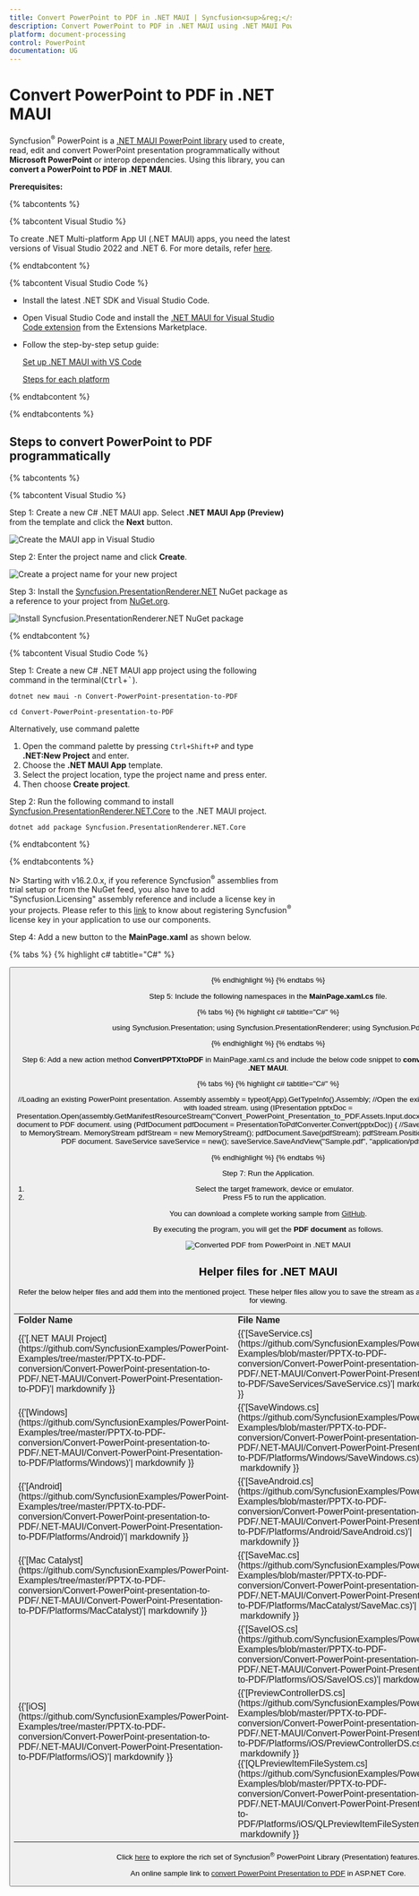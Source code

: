 ```yaml
---
title: Convert PowerPoint to PDF in .NET MAUI | Syncfusion<sup>&reg;</sup>
description: Convert PowerPoint to PDF in .NET MAUI using .NET MAUI PowerPoint library (Presentation) without Microsoft PowerPoint or interop dependencies.
platform: document-processing
control: PowerPoint
documentation: UG
---
```


# Convert PowerPoint to PDF in .NET MAUI

Syncfusion<sup>&reg;</sup> PowerPoint is a [.NET MAUI PowerPoint library](https://www.syncfusion.com/document-processing/powerpoint-framework/maui/powerpoint-library) used to create, read, edit and convert PowerPoint presentation programmatically without **Microsoft PowerPoint** or interop dependencies. Using this library, you can **convert a PowerPoint to PDF in .NET MAUI**.

**Prerequisites:**

{% tabcontents %}

{% tabcontent Visual Studio %}

To create .NET Multi-platform App UI (.NET MAUI) apps, you need the latest versions of Visual Studio 2022 and .NET 6. For more details, refer [here](https://learn.microsoft.com/en-us/dotnet/maui/get-started/installation?view=net-maui-7.0&tabs=vswin).

{% endtabcontent %}
 

{% tabcontent Visual Studio Code %}
* Install the latest .NET SDK and Visual Studio Code.
* Open Visual Studio Code and install the [.NET MAUI for Visual Studio Code extension](https://marketplace.visualstudio.com/items?itemName=ms-dotnettools.dotnet-maui) from the Extensions Marketplace.
* Follow the step-by-step setup guide:

  [Set up .NET MAUI with VS Code](https://learn.microsoft.com/en-us/dotnet/maui/get-started/installation?view=net-maui-9.0&tabs=visual-studio-code)
  
  [Steps for each platform](https://learn.microsoft.com/en-us/dotnet/maui/get-started/first-app?pivots=devices-windows&view=net-maui-9.0&tabs=visual-studio-code) 

{% endtabcontent %}
 
{% endtabcontents %}

## Steps to convert PowerPoint to PDF programmatically

{% tabcontents %}

{% tabcontent Visual Studio %}

Step 1: Create a new C# .NET MAUI app. Select **.NET MAUI App (Preview)** from the template and click the **Next** button.

![Create the MAUI app in Visual Studio](Workingwith-MAUI/Create_Project.png)

Step 2: Enter the project name and click **Create**.

![Create a project name for your new project](Workingwith-MAUI/Configuration_PPTXtoPDF.png)

Step 3: Install the [Syncfusion.PresentationRenderer.NET](https://www.nuget.org/packages/Syncfusion.PresentationRenderer.NET) NuGet package as a reference to your project from [NuGet.org](https://www.nuget.org/).

![Install Syncfusion.PresentationRenderer.NET NuGet package](Workingwith-MAUI/Nuget_Package_PPTXtoPDF.png)

{% endtabcontent %}
 

{% tabcontent Visual Studio Code %}

Step 1: Create a new C# .NET MAUI app project using the following command in the terminal(<kbd>Ctrl</kbd>+<kbd>`</kbd>).

```
dotnet new maui -n Convert-PowerPoint-presentation-to-PDF
```

```
cd Convert-PowerPoint-presentation-to-PDF
```

Alternatively, use command palette
1. Open the command palette by pressing `Ctrl+Shift+P` and type **.NET:New Project** and enter.
2. Choose the **.NET MAUI App** template.
3. Select the project location, type the project name and press enter.
4. Then choose **Create project**.

Step 2: Run the following command to install [Syncfusion.PresentationRenderer.NET.Core](https://www.nuget.org/packages/Syncfusion.PresentationRenderer.NET.Core) to the .NET MAUI project.

```
dotnet add package Syncfusion.PresentationRenderer.NET.Core
```

{% endtabcontent %}
 
{% endtabcontents %}

N> Starting with v16.2.0.x, if you reference Syncfusion<sup>&reg;</sup> assemblies from trial setup or from the NuGet feed, you also have to add "Syncfusion.Licensing" assembly reference and include a license key in your projects. Please refer to this [link](https://help.syncfusion.com/common/essential-studio/licensing/overview) to know about registering Syncfusion<sup>&reg;</sup> license key in your application to use our components.

Step 4: Add a new button to the **MainPage.xaml** as shown below.

{% tabs %}
{% highlight c# tabtitle="C#" %}

<?xml version="1.0" encoding="utf-8" ?>
<ContentPage xmlns="http://schemas.microsoft.com/dotnet/2021/maui"
             xmlns:x="http://schemas.microsoft.com/winfx/2009/xaml"
             x:Class="Convert_PowerPoint_Presentation_to_PDF.MainPage">
    <ScrollView>
        <Grid RowSpacing="25" RowDefinitions="Auto,Auto,Auto,Auto,*"
            Padding="{OnPlatform iOS='30,60,30,30', Default='30'}">
            <Button 
                Text="Convert PPTX to PDF"
                FontAttributes="Bold"
                Grid.Row="0"
                SemanticProperties.Hint="Convert PPTX to PDF"
                Clicked="ConvertPPTXtoPDF"
                HorizontalOptions="Center" />
        </Grid>
    </ScrollView>
</ContentPage>

{% endhighlight %}
{% endtabs %}

Step 5: Include the following namespaces in the **MainPage.xaml.cs** file.

{% tabs %}
{% highlight c# tabtitle="C#" %}

using Syncfusion.Presentation;
using Syncfusion.PresentationRenderer;
using Syncfusion.Pdf;

{% endhighlight %}
{% endtabs %}

Step 6: Add a new action method **ConvertPPTXtoPDF** in MainPage.xaml.cs and include the below code snippet to **convert a PowerPoint to PDF in .NET MAUI**.

{% tabs %}
{% highlight c# tabtitle="C#" %}

//Loading an existing PowerPoint presentation.
Assembly assembly = typeof(App).GetTypeInfo().Assembly;
//Open the existing PowerPoint presentation with loaded stream.
using (IPresentation pptxDoc = Presentation.Open(assembly.GetManifestResourceStream("Convert_PowerPoint_Presentation_to_PDF.Assets.Input.docx")))
{
    //Convert the PowerPoint document to PDF document.
    using (PdfDocument pdfDocument = PresentationToPdfConverter.Convert(pptxDoc))
    {
        //Save the converted PDF document to MemoryStream.
        MemoryStream pdfStream = new MemoryStream();
        pdfDocument.Save(pdfStream);
        pdfStream.Position = 0;
        //save and Launch the PDF document.
        SaveService saveService = new();
        saveService.SaveAndView("Sample.pdf", "application/pdf", pdfStream);
    }
}

{% endhighlight %}
{% endtabs %}

Step 7: Run the Application.

1. Select the target framework, device or emulator.
2. Press F5 to run the application.

You can download a complete working sample from [GitHub](https://github.com/SyncfusionExamples/PowerPoint-Examples/tree/master/PPTX-to-PDF-conversion/Convert-PowerPoint-presentation-to-PDF/.NET-MAUI).

By executing the program, you will get the **PDF document** as follows.

![Converted PDF from PowerPoint in .NET MAUI](PPTXtoPDF_images/Output_PowerPoint_Presentation_to-PDF.png)


## Helper files for .NET MAUI

Refer the below helper files and add them into the mentioned project. These helper files allow you to save the stream as a physical file and open the file for viewing.

<table>
  <tr>
  <td>
    <b>Folder Name</b>
  </td>
  <td>
    <b>File Name</b>
  </td>
  <td>
    <b>Summary</b>
  </td>
  </tr>
  <tr>
  <td>
    {{'[.NET MAUI Project](https://github.com/SyncfusionExamples/PowerPoint-Examples/tree/master/PPTX-to-PDF-conversion/Convert-PowerPoint-presentation-to-PDF/.NET-MAUI/Convert-PowerPoint-Presentation-to-PDF)'| markdownify }}
  </td>
  <td>
    {{'[SaveService.cs](https://github.com/SyncfusionExamples/PowerPoint-Examples/blob/master/PPTX-to-PDF-conversion/Convert-PowerPoint-presentation-to-PDF/.NET-MAUI/Convert-PowerPoint-Presentation-to-PDF/SaveServices/SaveService.cs)'| markdownify }}
  </td>
  <td>Represent the base class for save operation.
  </td>
  </tr>
  <tr>
  <td>
    {{'[Windows](https://github.com/SyncfusionExamples/PowerPoint-Examples/tree/master/PPTX-to-PDF-conversion/Convert-PowerPoint-presentation-to-PDF/.NET-MAUI/Convert-PowerPoint-Presentation-to-PDF/Platforms/Windows)'| markdownify }}
  </td>
  <td>
    {{'[SaveWindows.cs](https://github.com/SyncfusionExamples/PowerPoint-Examples/blob/master/PPTX-to-PDF-conversion/Convert-PowerPoint-presentation-to-PDF/.NET-MAUI/Convert-PowerPoint-Presentation-to-PDF/Platforms/Windows/SaveWindows.cs)'| markdownify }}
  </td>
  <td>Save implementation for Windows.
  </td>
  </tr>
  <tr>
  <td>
    {{'[Android](https://github.com/SyncfusionExamples/PowerPoint-Examples/tree/master/PPTX-to-PDF-conversion/Convert-PowerPoint-presentation-to-PDF/.NET-MAUI/Convert-PowerPoint-Presentation-to-PDF/Platforms/Android)'| markdownify }}
  </td>
  <td>
    {{'[SaveAndroid.cs](https://github.com/SyncfusionExamples/PowerPoint-Examples/blob/master/PPTX-to-PDF-conversion/Convert-PowerPoint-presentation-to-PDF/.NET-MAUI/Convert-PowerPoint-Presentation-to-PDF/Platforms/Android/SaveAndroid.cs)'| markdownify }}
  </td>
  <td>Save implementation for Android device.
  </td>
  </tr>
  <tr>
  <td>
    {{'[Mac Catalyst](https://github.com/SyncfusionExamples/PowerPoint-Examples/tree/master/PPTX-to-PDF-conversion/Convert-PowerPoint-presentation-to-PDF/.NET-MAUI/Convert-PowerPoint-Presentation-to-PDF/Platforms/MacCatalyst)'| markdownify }}
  </td>
  <td>
    {{'[SaveMac.cs](https://github.com/SyncfusionExamples/PowerPoint-Examples/blob/master/PPTX-to-PDF-conversion/Convert-PowerPoint-presentation-to-PDF/.NET-MAUI/Convert-PowerPoint-Presentation-to-PDF/Platforms/MacCatalyst/SaveMac.cs)'| markdownify }}
  </td>
  <td>Save implementation for Mac Catalyst device.
  </td>
  </tr>
  <tr>
  <td rowspan="2">
    {{'[iOS](https://github.com/SyncfusionExamples/PowerPoint-Examples/tree/master/PPTX-to-PDF-conversion/Convert-PowerPoint-presentation-to-PDF/.NET-MAUI/Convert-PowerPoint-Presentation-to-PDF/Platforms/iOS)'| markdownify }}
  </td>
  <td>
    {{'[SaveIOS.cs](https://github.com/SyncfusionExamples/PowerPoint-Examples/blob/master/PPTX-to-PDF-conversion/Convert-PowerPoint-presentation-to-PDF/.NET-MAUI/Convert-PowerPoint-Presentation-to-PDF/Platforms/iOS/SaveIOS.cs)'| markdownify }}
  </td>
  <td>
    Save implementation for iOS device
  </td>
  </tr>
  <tr>
  <td>
    {{'[PreviewControllerDS.cs](https://github.com/SyncfusionExamples/PowerPoint-Examples/blob/master/PPTX-to-PDF-conversion/Convert-PowerPoint-presentation-to-PDF/.NET-MAUI/Convert-PowerPoint-Presentation-to-PDF/Platforms/iOS/PreviewControllerDS.cs)'| markdownify }}<br/>{{'[QLPreviewItemFileSystem.cs](https://github.com/SyncfusionExamples/PowerPoint-Examples/blob/master/PPTX-to-PDF-conversion/Convert-PowerPoint-presentation-to-PDF/.NET-MAUI/Convert-PowerPoint-Presentation-to-PDF/Platforms/iOS/QLPreviewItemFileSystem.cs)'| markdownify }}
  </td>
  <td>
    Helper classes for viewing the <b>PowerPoint Presenatation</b> in iOS device
  </td>
  </tr>
</table>

Click [here](https://www.syncfusion.com/document-processing/powerpoint-framework/maui) to explore the rich set of Syncfusion<sup>&reg;</sup> PowerPoint Library (Presentation) features. 

An online sample link to [convert PowerPoint Presentation to PDF](https://ej2.syncfusion.com/aspnetcore/PowerPoint/PPTXToPDF#/material3) in ASP.NET Core.  
